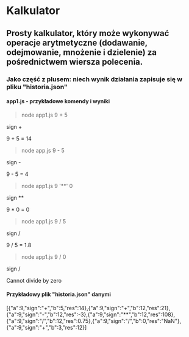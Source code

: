 # Kalkulator

## Prosty kalkulator, który może wykonywać operacje arytmetyczne (dodawanie, odejmowanie, mnożenie i dzielenie) za pośrednictwem wiersza polecenia. 

### Jako część z plusem: niech wynik działania zapisuje się w pliku "historia.json"

#### app1.js - przykładowe komendy i wyniki
> node app1.js 9 + 5

sign +

9 + 5 = 14

> node app.js 9 - 5 

sign -

9 - 5 = 4

> node app1.js 9 '**' 0 

sign **

9 * 0 = 0

> node app1.js 9 / 5 

sign /

9 / 5 = 1.8

> node app1.js 9 / 0 

sign /

Cannot divide by zero

#### Przykładowy plik "historia.json"  danymi
[{"a":9,"sign":"+","b":5,"res":14},{"a":9,"sign":"+","b":12,"res":21},{"a":9,"sign":"-","b":12,"res":-3},{"a":9,"sign":"**","b":12,"res":108},{"a":9,"sign":"/","b":12,"res":0.75},{"a":9,"sign":"/","b":0,"res":"NaN"},{"a":9,"sign":"+","b":3,"res":12}]